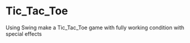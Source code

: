 # Tic_Tac_Toe
Using Swing make a Tic_Tac_Toe game with fully working condition with special effects

